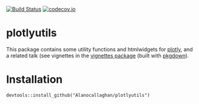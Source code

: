 [![Build
Status](https://travis-ci.org/Alanocallaghan/plotlyutils.png?branch=master)](https://travis-ci.org/Alanocallaghan/plotlyutils)
[![codecov.io](https://codecov.io/github/Alanocallaghan/plotlyutils/coverage.svg?branch=master)](https://codecov.io/github/Alanocallaghan/plotlyutils?branch=master)

plotlyutils
===========

This package contains some utility functions and htmlwidgets for
[plotly](https://plot.ly/), and a related talk (see vignettes in the
[vignettes package](https://alanocallaghan.github.io/plotlyvignettes/) (built
with [pkgdown](https://github.com/r-lib/pkgdown)).

Installation
============

    devtools::install_github("Alanocallaghan/plotlyutils")

